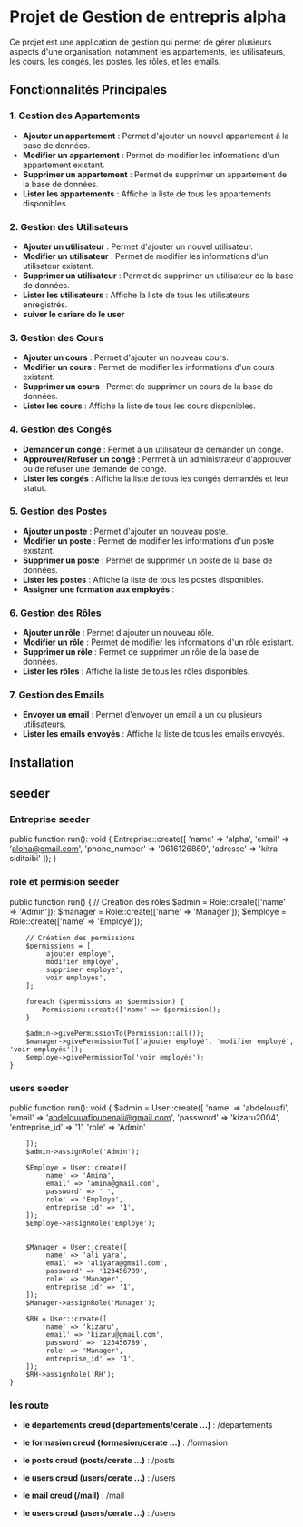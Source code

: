 
# Projet de Gestion de entrepris alpha

Ce projet est une application de gestion qui permet de gérer plusieurs aspects d'une organisation, notamment les appartements, les utilisateurs, les cours, les congés, les postes, les rôles, et les emails.

## Fonctionnalités Principales

### 1. Gestion des Appartements
- **Ajouter un appartement** : Permet d'ajouter un nouvel appartement à la base de données.
- **Modifier un appartement** : Permet de modifier les informations d'un appartement existant.
- **Supprimer un appartement** : Permet de supprimer un appartement de la base de données.
- **Lister les appartements** : Affiche la liste de tous les appartements disponibles.

### 2. Gestion des Utilisateurs
- **Ajouter un utilisateur** : Permet d'ajouter un nouvel utilisateur.
- **Modifier un utilisateur** : Permet de modifier les informations d'un utilisateur existant.
- **Supprimer un utilisateur** : Permet de supprimer un utilisateur de la base de données.
- **Lister les utilisateurs** : Affiche la liste de tous les utilisateurs enregistrés.
- **suiver le cariare de le user**

### 3. Gestion des Cours
- **Ajouter un cours** : Permet d'ajouter un nouveau cours.
- **Modifier un cours** : Permet de modifier les informations d'un cours existant.
- **Supprimer un cours** : Permet de supprimer un cours de la base de données.
- **Lister les cours** : Affiche la liste de tous les cours disponibles.

### 4. Gestion des Congés
- **Demander un congé** : Permet à un utilisateur de demander un congé.
- **Approuver/Refuser un congé** : Permet à un administrateur d'approuver ou de refuser une demande de congé.
- **Lister les congés** : Affiche la liste de tous les congés demandés et leur statut.

### 5. Gestion des Postes
- **Ajouter un poste** : Permet d'ajouter un nouveau poste.
- **Modifier un poste** : Permet de modifier les informations d'un poste existant.
- **Supprimer un poste** : Permet de supprimer un poste de la base de données.
- **Lister les postes** : Affiche la liste de tous les postes disponibles.
- **Assigner une formation aux employés** : 

### 6. Gestion des Rôles
- **Ajouter un rôle** : Permet d'ajouter un nouveau rôle.
- **Modifier un rôle** : Permet de modifier les informations d'un rôle existant.
- **Supprimer un rôle** : Permet de supprimer un rôle de la base de données.
- **Lister les rôles** : Affiche la liste de tous les rôles disponibles.

### 7. Gestion des Emails
- **Envoyer un email** : Permet d'envoyer un email à un ou plusieurs utilisateurs.
- **Lister les emails envoyés** : Affiche la liste de tous les emails envoyés.

## Installation



## seeder 

### Entreprise seeder 
  public function run(): void
    {
        Entreprise::create([
            'name' => 'alpha',
            'email' => 'aloha@gmail.com',
            'phone_number' => '0616126869',
            'adresse' => 'kitra siditaibi'
        ]);
    }
### role et permision seeder 
 public function run()
    {
        // Création des rôles
        $admin = Role::create(['name' => 'Admin']);
        $manager = Role::create(['name' => 'Manager']);
        $employe = Role::create(['name' => 'Employé']);

        // Création des permissions
        $permissions = [
            'ajouter employe',
            'modifier employe',
            'supprimer employe',
            'voir employes',
        ];

        foreach ($permissions as $permission) {
            Permission::create(['name' => $permission]);
        }

        $admin->givePermissionTo(Permission::all());
        $manager->givePermissionTo(['ajouter employé', 'modifier employé', 'voir employés']);
        $employe->givePermissionTo('voir employés'); 
    }

### users seeder 
   public function run(): void
    {
        $admin = User::create([
            'name' => 'abdelouafi',
            'email' => 'abdelouuafioubenali@gmail.com',
            'password' => 'kizaru2004',
            'entreprise_id' => '1',
            'role' => 'Admin'

        ]);
        $admin->assignRole('Admin');

        $Employe = User::create([
            'name' => 'Amina',
            'email' => 'amina@gmail.com',
            'password' => ' ',
            'role' => 'Employe',
            'entreprise_id' => '1',
        ]);
        $Employe->assignRole('Employe');


        $Manager = User::create([
            'name' => 'ali yara',
            'email' => 'aliyara@gmail.com',
            'password' => '123456789',
            'role' => 'Manager',
            'entreprise_id' => '1',
        ]);
        $Manager->assignRole('Manager');

        $RH = User::create([
            'name' => 'kizaru',
            'email' => 'kizaru@gmail.com',
            'password' => '123456789',
            'role' => 'Manager',
            'entreprise_id' => '1',
        ]);
        $RH->assignRole('RH');
    }


### les route 

- **le departements creud (departements/cerate ...)** : /departements

- **le formasion creud (formasion/cerate ...)** : /formasion

- **le posts creud (posts/cerate ...)** : /posts

- **le users creud (users/cerate ...)** : /users

- **le mail creud (/mail)** : /mail  <!-- pour accipte dommonde de conger-->

- **le users creud (users/cerate ...)** : /users






